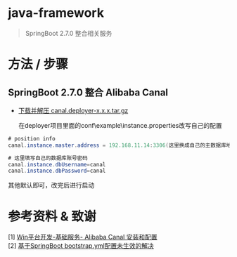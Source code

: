 # java-framework
> SpringBoot 2.7.0 整合相关服务

# 方法 / 步骤
## SpringBoot 2.7.0 整合 Alibaba Canal
- [下载并解压 canal.deployer-x.x.x.tar.gz](https://github.com/alibaba/canal/releases)  

  在deployer项目里面的conf\example\instance.properties改写自己的配置
```java
# position info
canal.instance.master.address = 192.168.11.14:3306(这里换成自己的主数据库地址)

# 这里填写自己的数据库账号密码
canal.instance.dbUsername=canal
canal.instance.dbPassword=canal
```
其他默认即可，改完后进行启动






# 参考资料 & 致谢
[1] [Win平台开发-基础服务- Alibaba Canal 安装和配置](https://blog.csdn.net/YangCheney/article/details/122118469?ops_request_misc=%257B%2522request%255Fid%2522%253A%2522165629962416781667841723%2522%252C%2522scm%2522%253A%252220140713.130102334.pc%255Fblog.%2522%257D&request_id=165629962416781667841723&biz_id=0&utm_medium=distribute.pc_search_result.none-task-blog-2~blog~first_rank_ecpm_v1~rank_v31_ecpm-1-122118469-null-null.nonecase&utm_term=canal&spm=1018.2226.3001.4450)  
[2] [基于SpringBoot bootstrap.yml配置未生效的解决](https://www.jb51.net/article/197013.htm)



